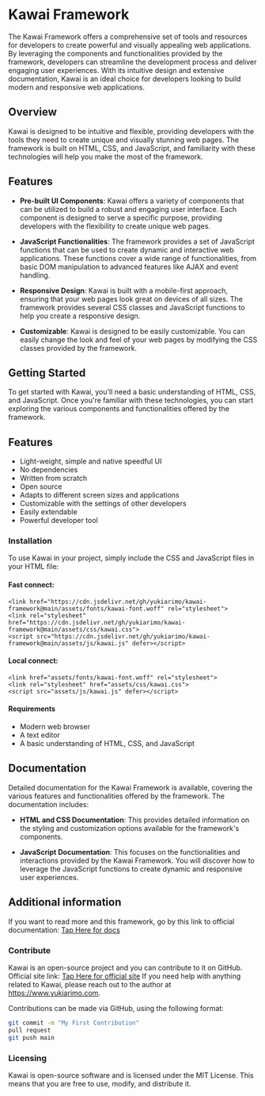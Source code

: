 # Kawai Framework
The Kawai Framework offers a comprehensive set of tools and resources for developers to create powerful and visually appealing web applications. By leveraging the components and functionalities provided by the framework, developers can streamline the development process and deliver engaging user experiences. With its intuitive design and extensive documentation, Kawai is an ideal choice for developers looking to build modern and responsive web applications.

## Overview
Kawai is designed to be intuitive and flexible, providing developers with the tools they need to create unique and visually stunning web pages. The framework is built on HTML, CSS, and JavaScript, and familiarity with these technologies will help you make the most of the framework.

## Features
- **Pre-built UI Components**: Kawai offers a variety of components that can be utilized to build a robust and engaging user interface. Each component is designed to serve a specific purpose, providing developers with the flexibility to create unique web pages.

- **JavaScript Functionalities**: The framework provides a set of JavaScript functions that can be used to create dynamic and interactive web applications. These functions cover a wide range of functionalities, from basic DOM manipulation to advanced features like AJAX and event handling.

- **Responsive Design**: Kawai is built with a mobile-first approach, ensuring that your web pages look great on devices of all sizes. The framework provides several CSS classes and JavaScript functions to help you create a responsive design.

- **Customizable**: Kawai is designed to be easily customizable. You can easily change the look and feel of your web pages by modifying the CSS classes provided by the framework.

## Getting Started
To get started with Kawai, you'll need a basic understanding of HTML, CSS, and JavaScript. Once you're familiar with these technologies, you can start exploring the various components and functionalities offered by the framework.

## Features
- Light-weight, simple and native speedful UI
- No dependencies
- Written from scratch
- Open source
- Adapts to different screen sizes and applications
- Customizable with the settings of other developers
- Easily extendable
- Powerful developer tool

### Installation
To use Kawai in your project, simply include the CSS and JavaScript files in your HTML file:

#### Fast connect:
```
<link href="https://cdn.jsdelivr.net/gh/yukiarimo/kawai-framework@main/assets/fonts/kawai-font.woff" rel="stylesheet">
<link rel="stylesheet" href="https://cdn.jsdelivr.net/gh/yukiarimo/kawai-framework@main/assets/css/kawai.css">
<script src="https://cdn.jsdelivr.net/gh/yukiarimo/kawai-framework@main/assets/js/kawai.js" defer></script>
```

#### Local connect:
```
<link href="assets/fonts/kawai-font.woff" rel="stylesheet">
<link rel="stylesheet" href="assets/css/kawai.css">
<script src="assets/js/kawai.js" defer></script>
```

#### Requirements
- Modern web browser
- A text editor
- A basic understanding of HTML, CSS, and JavaScript

## Documentation
Detailed documentation for the Kawai Framework is available, covering the various features and functionalities offered by the framework. The documentation includes:

- **HTML and CSS Documentation**: This provides detailed information on the styling and customization options available for the framework's components.

- **JavaScript Documentation**: This focuses on the functionalities and interactions provided by the Kawai Framework. You will discover how to leverage the JavaScript functions to create dynamic and responsive user experiences.

## Additional information
If you want to read more and this framework, go by this link to official documentation: 
[Tap Here for docs](https://github.com/yukiarimo/kawai-framework)

### Contribute
Kawai is an open-source project and you can contribute to it on GitHub.
Official site link: [Tap Here for official site](https://github.com/yukiarimo/kawai-framework)
If you need help with anything related to Kawai, please reach out to the author at https://www.yukiarimo.com.

Contributions can be made via GitHub, using the following format:

```sh
git commit -m "My First Contribution"
pull request
git push main
```

### Licensing
Kawai is open-source software and is licensed under the MIT License. This means that you are free to use, modify, and distribute it.